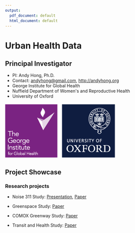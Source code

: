 ```yaml
---
output:
  pdf_document: default
  html_document: default
---
```

# Urban Health Data

## Principal Investigator
 - PI: Andy Hong, Ph.D.
 - Contact: <a href="mailto:andyhong@gmail.com">andyhong@gmail.com</a>, <a href="https://www.andyhong.org" target="_blank">http://andyhong.org</a>
 - George Institute for Global Health
 - Nuffield Department of Women's and Reproductive Health
 - University of Oxford
 
![George Institute](images/george-institute.jpg)

## Project Showcase

### Research projects

- Noise 311 Study: <a href="https://urbanhealthdata.github.io/noise311/" target="_blank"> Presentation</a>, <a href="https://dx.doi.org/10.17605/OSF.IO/YC2H8" target="_blank">Paper</a>

- Greenspace Study: <a href="https://dx.doi.org/10.1016/j.socscimed.2018.04.051" target="_blank">Paper</a>

- COMOX Greenway Study: <a href="https://doi.org/10.1016/j.trd.2018.04.013" target="_blank">Paper</a>

- Transit and Health Study: <a href="https://doi.org/10.1016/j.tra.2016.07.005" target="_blank">Paper</a>


